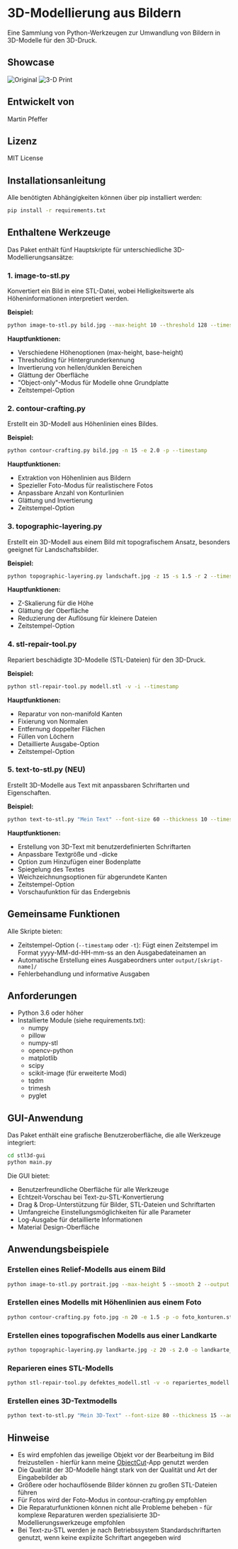 # 3D-Modellierung aus Bildern

Eine Sammlung von Python-Werkzeugen zur Umwandlung von Bildern in 3D-Modelle für den 3D-Druck.

## Showcase

![Original](assets/tyson-pic.jpg)
![3-D Print](assets/tyson-3d.jpg)

## Entwickelt von

Martin Pfeffer

## Lizenz

MIT License

## Installationsanleitung

Alle benötigten Abhängigkeiten können über pip installiert werden:

```bash
pip install -r requirements.txt
```

## Enthaltene Werkzeuge

Das Paket enthält fünf Hauptskripte für unterschiedliche 3D-Modellierungsansätze:

### 1. image-to-stl.py

Konvertiert ein Bild in eine STL-Datei, wobei Helligkeitswerte als Höheninformationen interpretiert werden.

**Beispiel:**

```bash
python image-to-stl.py bild.jpg --max-height 10 --threshold 128 --timestamp
```

**Hauptfunktionen:**

- Verschiedene Höhenoptionen (max-height, base-height)
- Thresholding für Hintergrunderkennung
- Invertierung von hellen/dunklen Bereichen
- Glättung der Oberfläche
- "Object-only"-Modus für Modelle ohne Grundplatte
- Zeitstempel-Option

### 2. contour-crafting.py

Erstellt ein 3D-Modell aus Höhenlinien eines Bildes.

**Beispiel:**

```bash
python contour-crafting.py bild.jpg -n 15 -e 2.0 -p --timestamp
```

**Hauptfunktionen:**

- Extraktion von Höhenlinien aus Bildern
- Spezieller Foto-Modus für realistischere Fotos
- Anpassbare Anzahl von Konturlinien
- Glättung und Invertierung
- Zeitstempel-Option

### 3. topographic-layering.py

Erstellt ein 3D-Modell aus einem Bild mit topografischem Ansatz, besonders geeignet für Landschaftsbilder.

**Beispiel:**

```bash
python topographic-layering.py landschaft.jpg -z 15 -s 1.5 -r 2 --timestamp
```

**Hauptfunktionen:**

- Z-Skalierung für die Höhe
- Glättung der Oberfläche
- Reduzierung der Auflösung für kleinere Dateien
- Zeitstempel-Option

### 4. stl-repair-tool.py

Repariert beschädigte 3D-Modelle (STL-Dateien) für den 3D-Druck.

**Beispiel:**

```bash
python stl-repair-tool.py modell.stl -v -i --timestamp
```

**Hauptfunktionen:**

- Reparatur von non-manifold Kanten
- Fixierung von Normalen
- Entfernung doppelter Flächen
- Füllen von Löchern
- Detaillierte Ausgabe-Option
- Zeitstempel-Option

### 5. text-to-stl.py (NEU)

Erstellt 3D-Modelle aus Text mit anpassbaren Schriftarten und Eigenschaften.

**Beispiel:**

```bash
python text-to-stl.py "Mein Text" --font-size 60 --thickness 10 --timestamp
```

**Hauptfunktionen:**

- Erstellung von 3D-Text mit benutzerdefinierten Schriftarten
- Anpassbare Textgröße und -dicke
- Option zum Hinzufügen einer Bodenplatte
- Spiegelung des Textes
- Weichzeichnungsoptionen für abgerundete Kanten
- Zeitstempel-Option
- Vorschaufunktion für das Endergebnis

## Gemeinsame Funktionen

Alle Skripte bieten:

- Zeitstempel-Option (`--timestamp` oder `-t`): Fügt einen Zeitstempel im Format yyyy-MM-dd-HH-mm-ss an den
  Ausgabedateinamen an
- Automatische Erstellung eines Ausgabeordners unter `output/[skript-name]/`
- Fehlerbehandlung und informative Ausgaben

## Anforderungen

- Python 3.6 oder höher
- Installierte Module (siehe requirements.txt):
    - numpy
    - pillow
    - numpy-stl
    - opencv-python
    - matplotlib
    - scipy
    - scikit-image (für erweiterte Modi)
    - tqdm
    - trimesh
    - pyglet

## GUI-Anwendung

Das Paket enthält eine grafische Benutzeroberfläche, die alle Werkzeuge integriert:

```bash
cd stl3d-gui
python main.py
```

Die GUI bietet:

- Benutzerfreundliche Oberfläche für alle Werkzeuge
- Echtzeit-Vorschau bei Text-zu-STL-Konvertierung
- Drag & Drop-Unterstützung für Bilder, STL-Dateien und Schriftarten
- Umfangreiche Einstellungsmöglichkeiten für alle Parameter
- Log-Ausgabe für detaillierte Informationen
- Material Design-Oberfläche

## Anwendungsbeispiele

### Erstellen eines Relief-Modells aus einem Bild

```bash
python image-to-stl.py portrait.jpg --max-height 5 --smooth 2 --output portrait_relief.stl
```

### Erstellen eines Modells mit Höhenlinien aus einem Foto

```bash
python contour-crafting.py foto.jpg -n 20 -e 1.5 -p -o foto_konturen.stl
```

### Erstellen eines topografischen Modells aus einer Landkarte

```bash
python topographic-layering.py landkarte.jpg -z 20 -s 2.0 -o landkarte_topo.stl
```

### Reparieren eines STL-Modells

```bash
python stl-repair-tool.py defektes_modell.stl -v -o repariertes_modell.stl
```

### Erstellen eines 3D-Textmodells

```bash
python text-to-stl.py "Mein 3D-Text" --font-size 80 --thickness 15 --add-base
```

## Hinweise

- Es wird empfohlen das jeweilige Objekt vor der Bearbeitung im Bild freizustellen - hierfür kann
  meine [ObjectCut](https://mrx3k1.de/objectcut-react/)-App genutzt werden
- Die Qualität der 3D-Modelle hängt stark von der Qualität und Art der Eingabebilder ab
- Größere oder hochauflösende Bilder können zu großen STL-Dateien führen
- Für Fotos wird der Foto-Modus in contour-crafting.py empfohlen
- Die Reparaturfunktionen können nicht alle Probleme beheben - für komplexe Reparaturen werden spezialisierte
  3D-Modellierungswerkzeuge empfohlen
- Bei Text-zu-STL werden je nach Betriebssystem Standardschriftarten genutzt, wenn keine explizite Schriftart angegeben wird